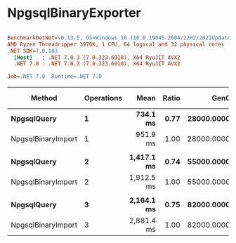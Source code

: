 # NpgsqlBinaryExporter

``` ini

BenchmarkDotNet=v0.13.5, OS=Windows 10 (10.0.19045.2604/22H2/2022Update)
AMD Ryzen Threadripper 3970X, 1 CPU, 64 logical and 32 physical cores
.NET SDK=7.0.103
  [Host]   : .NET 7.0.3 (7.0.323.6910), X64 RyuJIT AVX2
  .NET 7.0 : .NET 7.0.3 (7.0.323.6910), X64 RyuJIT AVX2

Job=.NET 7.0  Runtime=.NET 7.0  

```
|             Method | Operations |       Mean | Ratio |       Gen0 |       Gen1 |      Gen2 | Allocated | Alloc Ratio |
|------------------- |----------- |-----------:|------:|-----------:|-----------:|----------:|----------:|------------:|
|        **NpgsqlQuery** |          **1** |   **734.1 ms** |  **0.77** | **28000.0000** | **27000.0000** | **4000.0000** | **213.53 MB** |        **1.00** |
| NpgsqlBinaryImport |          1 |   951.9 ms |  1.00 | 28000.0000 | 27000.0000 | 4000.0000 | 213.53 MB |        1.00 |
|                    |            |            |       |            |            |           |           |             |
|        **NpgsqlQuery** |          **2** | **1,417.1 ms** |  **0.74** | **55000.0000** | **54000.0000** | **6000.0000** | **427.06 MB** |        **1.00** |
| NpgsqlBinaryImport |          2 | 1,912.5 ms |  1.00 | 55000.0000 | 54000.0000 | 6000.0000 | 427.06 MB |        1.00 |
|                    |            |            |       |            |            |           |           |             |
|        **NpgsqlQuery** |          **3** | **2,164.1 ms** |  **0.75** | **82000.0000** | **81000.0000** | **8000.0000** | **640.58 MB** |        **1.00** |
| NpgsqlBinaryImport |          3 | 2,881.4 ms |  1.00 | 82000.0000 | 81000.0000 | 8000.0000 | 640.59 MB |        1.00 |
